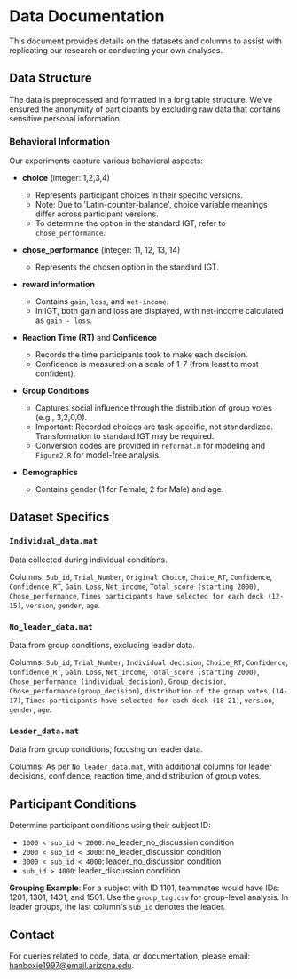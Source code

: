 # Data Documentation

This document provides details on the datasets and columns to assist with replicating our research or conducting your own analyses.

## Data Structure

The data is preprocessed and formatted in a long table structure. We've ensured the anonymity of participants by excluding raw data that contains sensitive personal information.

### Behavioral Information

Our experiments capture various behavioral aspects:

- **choice** (integer: 1,2,3,4)
  - Represents participant choices in their specific versions.
  - Note: Due to 'Latin-counter-balance', choice variable meanings differ across participant versions. 
  - To determine the option in the standard IGT, refer to `chose_performance`.
  
- **chose_performance** (integer: 11, 12, 13, 14)
  - Represents the chosen option in the standard IGT.

- **reward information**
  - Contains `gain`, `loss`, and `net-income`.
  - In IGT, both gain and loss are displayed, with net-income calculated as `gain - loss`.

- **Reaction Time (RT)** and **Confidence**
  - Records the time participants took to make each decision.
  - Confidence is measured on a scale of 1-7 (from least to most confident).

- **Group Conditions**
  - Captures social influence through the distribution of group votes (e.g., 3,2,0,0).
  - Important: Recorded choices are task-specific, not standardized. Transformation to standard IGT may be required.
  - Conversion codes are provided in `reformat.m` for modeling and `Figure2.R` for model-free analysis.

- **Demographics**
  - Contains gender (1 for Female, 2 for Male) and age.

## Dataset Specifics

### `Individual_data.mat`
Data collected during individual conditions.

Columns: `Sub_id`, `Trial_Number`, `Original Choice`, `Choice_RT`, `Confidence`, `Confidence_RT`, `Gain`, `Loss`, `Net_income`, `Total_score (starting 2000)`, `Chose_performance`, `Times participants have selected for each deck (12-15)`, `version`, `gender`, `age`.

### `No_leader_data.mat`
Data from group conditions, excluding leader data.

Columns: `Sub_id`, `Trial_Number`, `Individual decision`, `Choice_RT`, `Confidence`, `Confidence_RT`, `Gain`, `Loss`, `Net_income`, `Total_score (starting 2000)`, `Chose_performance (individual_decision)`, `Group_decision`, `Chose_performance(group_decision)`, `distribution of the group votes (14-17)`, `Times participants have selected for each deck (18-21)`, `version`, `gender`, `age`.

### `Leader_data.mat`
Data from group conditions, focusing on leader data.

Columns: As per `No_leader_data.mat`, with additional columns for leader decisions, confidence, reaction time, and distribution of group votes.

## Participant Conditions

Determine participant conditions using their subject ID:

- `1000 < sub_id < 2000`: no_leader_no_discussion condition
- `2000 < sub_id < 3000`: no_leader_discussion condition
- `3000 < sub_id < 4000`: leader_no_discussion condition
- `sub_id > 4000`: leader_discussion condition

**Grouping Example**: 
For a subject with ID 1101, teammates would have IDs: 1201, 1301, 1401, and 1501. Use the `group_tag.csv` for group-level analysis. In leader groups, the last column's `sub_id` denotes the leader.

## Contact

For queries related to code, data, or documentation, please email: [hanboxie1997@email.arizona.edu](mailto:hanboxie1997@email.arizona.edu).
